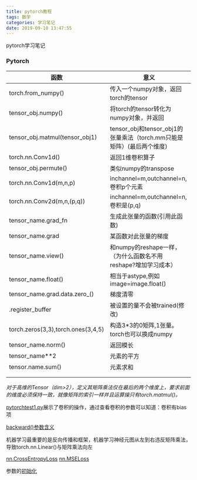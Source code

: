 ```yaml
---
title: pytorch教程
tags: 数学
categories: 学习笔记
date: 2019-09-10 13:47:55
---
```


<script type="text/x-mathjax-config">
  MathJax.Hub.Config({tex2jax: {inlineMath: [['$','$'], ['\\(','\\)']]}});
</script>
<script type="text/javascript" async
  src="https://wujilingfeng.top/MathJax/MathJax.js?config=TeX-AMS_CHTML">
</script>

pytorch学习笔记


<!--more-->

### Pytorch

| 函数                               | 意义                                                         |
| ---------------------------------- | ------------------------------------------------------------ |
| torch.from_numpy()                 | 传入一个numpy对象，返回torch的tensor                         |
| tensor_obj.numpy()                 | 将torch的tensor转化为numpy对象，并返回                       |
| tensor_obj.matmul(tensor_obj1)     | tensor_obj和tensor_obj1的张量乘法（torch.mm只能是矩阵）(最后两个维度) |
| torch.nn.Conv1d()                  | 返回1维卷积算子                                              |
| tensor_obj.permute()               | 类似numpy的transpose                                         |
| torch.nn.Conv1d(m,n,p)             | inchannel=m,outchannel=n,卷积p个元素                         |
| torch.nn.Conv2d(m,n,(p,q))         | inchannel=m,outchannel=n,卷积是(p,q)                         |
| tensor_name.grad_fn                | 生成此张量的函数(引用此函数)                                 |
| tensor_name.grad                   | 某函数对此张量的梯度                                         |
| tensor_name.view()                 | 和numpy的reshape一样，（为什么函数名不用reshape?增加学习成本） |
| tensor_name.float()                | 相当于astype,例如image=image.float()                         |
| tensor_name.grad.data.zero_()      | 梯度清零                                                     |
| .register_buffer                   | 被设置的量不会被trained(修改)                                |
| torch.zeros(3,3),torch.ones(3,4,5) | 构造3*3的0矩阵,1张量。torch也可以换成numpy                   |
| tensor_name.norm()                 | 返回模长                                                     |
| tensor_name**2                     | 元素的平方                                                   |
| tensor.name.sum()                  | 元素求和                                                     |
|                                    |                                                              |
|                                    |                                                              |
*对于高维的Tensor（dim>2），定义其矩阵乘法仅在最后的两个维度上，要求前面的维度必须保持一致，就像矩阵的索引一样并且运算操只有torch.matmul()。*

[pytorchtest1.py](./pytorchtest1.py)展示了卷积的操作，通过查看卷积的参数可以知道：卷积有bias项

[backward()参数含义](https://www.cnblogs.com/JeasonIsCoding/p/10164948.html)

机器学习最重要的是反向传播和框架，机器学习神经元图从左到右违反矩阵乘法，导致torch.nn.Linear()与矩阵乘法向左

[nn.CrossEntropyLoss](https://blog.csdn.net/tmk_01/article/details/80839810)
[nn.MSELoss](https://blog.csdn.net/hao5335156/article/details/81029791)

参数的[初始化](https://blog.csdn.net/qq_36338754/article/details/97756378)